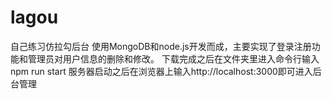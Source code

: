 # lagou
自己练习仿拉勾后台
使用MongoDB和node.js开发而成，主要实现了登录注册功能和管理员对用户信息的删除和修改。
下载完成之后在文件夹里进入命令行输入npm run start 服务器启动之后在浏览器上输入http://localhost:3000即可进入后台管理
